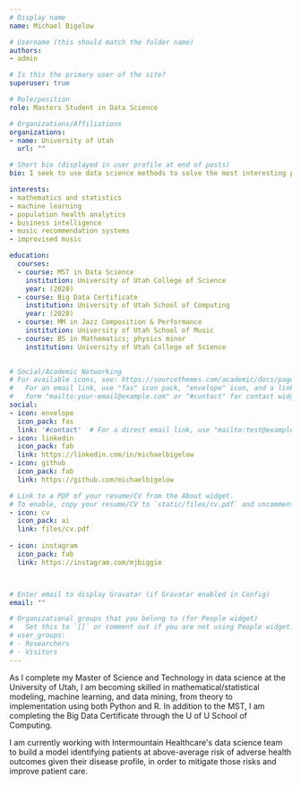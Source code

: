```yaml
---
# Display name
name: Michael Bigelow

# Username (this should match the folder name)
authors:
- admin

# Is this the primary user of the site?
superuser: true

# Role/position
role: Masters Student in Data Science

# Organizations/Affiliations
organizations:
- name: University of Utah
  url: ""

# Short bio (displayed in user profile at end of posts)
bio: I seek to use data science methods to solve the most interesting problems facing our world today.

interests:
- mathematics and statistics
- machine learning
- population health analytics
- business intelligence
- music recommendation systems
- improvised music

education:
  courses:
  - course: MST in Data Science 
    institution: University of Utah College of Science
    year: (2020)
  - course: Big Data Certificate 
    institution: University of Utah School of Computing
    year: (2020)
  - course: MM in Jazz Composition & Performance
    institution: University of Utah School of Music
  - course: BS in Mathematics; physics minor
    institution: University of Utah College of Science
    

# Social/Academic Networking
# For available icons, see: https://sourcethemes.com/academic/docs/page-builder/#icons
#   For an email link, use "fas" icon pack, "envelope" icon, and a link in the
#   form "mailto:your-email@example.com" or "#contact" for contact widget.
social:
- icon: envelope
  icon_pack: fas
  link: '#contact'  # For a direct email link, use "mailto:test@example.org".
- icon: linkedin
  icon_pack: fab
  link: https://linkedin.com/in/michaelbigelow
- icon: github
  icon_pack: fab
  link: https://github.com/michaelbigelow

# Link to a PDF of your resume/CV from the About widget.
# To enable, copy your resume/CV to `static/files/cv.pdf` and uncomment the lines below.
- icon: cv
  icon_pack: ai
  link: files/cv.pdf
  
- icon: instagram
  icon_pack: fab
  link: https://instagram.com/mjbiggie



# Enter email to display Gravatar (if Gravatar enabled in Config)
email: ""

# Organizational groups that you belong to (for People widget)
#   Set this to `[]` or comment out if you are not using People widget.
# user_groups:
# - Researchers
# - Visitors
---
```


As I complete my Master of Science and Technology in data science at the University of Utah, I am becoming skilled in mathematical/statistical modeling, machine learning, and data mining, from theory to implementation using both Python and R.
In addition to the MST, I am completing the Big Data Certificate through the U of U School of Computing. 

I am currently working with Intermountain Healthcare's data science team to build a model identifying patients at above-average risk of adverse health outcomes given their disease profile, in order to mitigate those risks and improve patient care.
